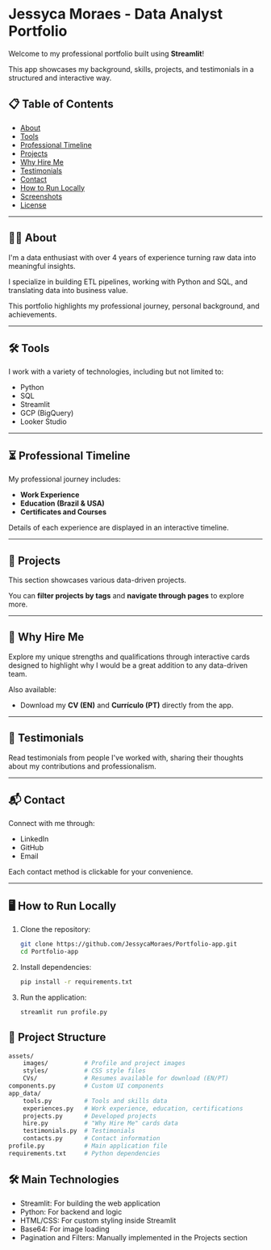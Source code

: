 # Jessyca Moraes - Data Analyst Portfolio

Welcome to my professional portfolio built using **Streamlit**!

This app showcases my background, skills, projects, and testimonials in a structured and interactive way.

## 📋 Table of Contents
- [About](#about)
- [Tools](#tools)
- [Professional Timeline](#professional-timeline)
- [Projects](#projects)
- [Why Hire Me](#why-hire-me)
- [Testimonials](#testimonials)
- [Contact](#contact)
- [How to Run Locally](#how-to-run-locally)
- [Screenshots](#screenshots)
- [License](#license)

---

## 👩‍💻 About

I'm a data enthusiast with over 4 years of experience turning raw data into meaningful insights.

I specialize in building ETL pipelines, working with Python and SQL, and translating data into business value.

This portfolio highlights my professional journey, personal background, and achievements.

---

## 🛠️ Tools

I work with a variety of technologies, including but not limited to:

- Python
- SQL
- Streamlit
- GCP (BigQuery)
- Looker Studio

---

## ⏳ Professional Timeline

My professional journey includes:

- **Work Experience**
- **Education (Brazil & USA)**
- **Certificates and Courses**

Details of each experience are displayed in an interactive timeline.

---

## 📂 Projects

This section showcases various data-driven projects.

You can **filter projects by tags** and **navigate through pages** to explore more.

---

## 💼 Why Hire Me

Explore my unique strengths and qualifications through interactive cards designed to highlight why I would be a great addition to any data-driven team.

Also available:
- Download my **CV (EN)** and **Currículo (PT)** directly from the app.

---

## 💬 Testimonials

Read testimonials from people I've worked with, sharing their thoughts about my contributions and professionalism.

---

## 📬 Contact

Connect with me through:

- LinkedIn
- GitHub
- Email

Each contact method is clickable for your convenience.

---

## 🖥️ How to Run Locally

1. Clone the repository:
   ```bash
   git clone https://github.com/JessycaMoraes/Portfolio-app.git
   cd Portfolio-app
   ```

2. Install dependencies:
   ```bash
   pip install -r requirements.txt
   ```

3. Run the application:
   ```bash
   streamlit run profile.py
   ```

## 📂 Project Structure
```bash
assets/
    images/          # Profile and project images
    styles/          # CSS style files
    CVs/             # Resumes available for download (EN/PT)
components.py        # Custom UI components
app_data/
    tools.py         # Tools and skills data
    experiences.py   # Work experience, education, certifications
    projects.py      # Developed projects
    hire.py          # "Why Hire Me" cards data
    testimonials.py  # Testimonials
    contacts.py      # Contact information
profile.py           # Main application file
requirements.txt     # Python dependencies
```

## 🛠️ Main Technologies
- Streamlit: For building the web application
- Python: For backend and logic
- HTML/CSS: For custom styling inside Streamlit
- Base64: For image loading
- Pagination and Filters: Manually implemented in the Projects section
